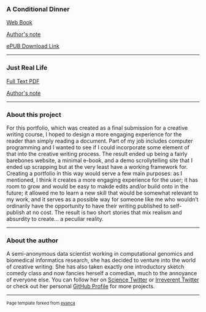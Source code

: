 
### A Conditional Dinner

[Web Book](https://competent-booth-17d5e0.netlify.com/)  

[Author's note](https://competent-booth-17d5e0.netlify.com/authors-note.html)  

[ePUB Download Link](https://github.com/apeculiarreality/AConditionalDinner-Book/blob/master/docs/AConditionalDinner.epub)

---

### Just Real Life

[Full Text PDF](/pdf/JustRealLife.pdf)  

[Author's note](/JRLAN)  

---

### About this project 

<p>For this portfolio, which was created as a final submission for a creative writing course, I hoped to design a more engaging experience for the reader than simply reading a document. Part of my job includes computer programming and I wanted to see if I could incorporate some element of that into the creative writing process. The result ended up being a fairly barebones website, a minimal e-book, and a demo scrollytelling site that I ended up scrapping but at the very least have a working framework for. Creating a portfolio in this way would serve a few main purposes: as I mentioned, I think it creates a more engaging experience for the user; it has room to grow and would be easy to makde edits and/or build onto in the future; it allowed me to learn a new skill that would be somewhat relevant to my work, and it serves as a possible way for someone like me who wouldn’t ordinarily have the opportunity to have their writing published to self-publish at no cost. The result is two short stories that mix realism and absurdity to create... a peculiar reality.</p>

---

### About the author

A semi-anonymous data scientist working in computational genomics and biomedical informatics research, she has decided to venture into the world of creative writing. She has also taken exactly one introductory sketch comedy class and now fancies herself a comedian, much to the annoyance of everyone else. You can follow her on [Science Twitter](https://twitter.com/AnastasiaMLucas) or [Irreverent Twitter](https://twitter.com/sadinspace) or check out her personal [GitHub Profile](https://github.com/anastasia-lucas) for more projects.

---
<p style="font-size:11px">Page template forked from <a href="https://github.com/evanca/quick-portfolio">evanca</a></p>
<!-- Remove above link if you don't want to attibute -->
